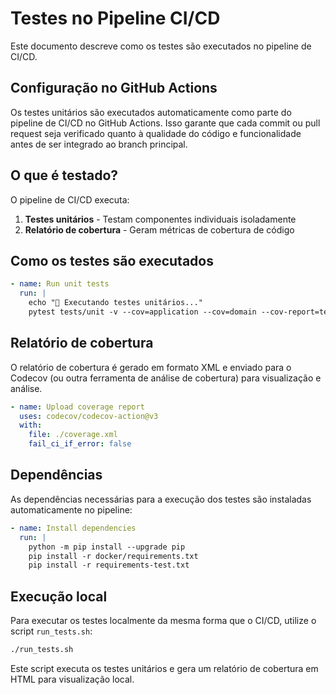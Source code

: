 # Testes no Pipeline CI/CD

Este documento descreve como os testes são executados no pipeline de CI/CD.

## Configuração no GitHub Actions

Os testes unitários são executados automaticamente como parte do pipeline de CI/CD no GitHub Actions. Isso garante que cada commit ou pull request seja verificado quanto à qualidade do código e funcionalidade antes de ser integrado ao branch principal.

## O que é testado?

O pipeline de CI/CD executa:

1. **Testes unitários** - Testam componentes individuais isoladamente
2. **Relatório de cobertura** - Geram métricas de cobertura de código

## Como os testes são executados

```yaml
- name: Run unit tests
  run: |
    echo "🧪 Executando testes unitários..."
    pytest tests/unit -v --cov=application --cov=domain --cov-report=term --cov-report=xml
```

## Relatório de cobertura

O relatório de cobertura é gerado em formato XML e enviado para o Codecov (ou outra ferramenta de análise de cobertura) para visualização e análise.

```yaml
- name: Upload coverage report
  uses: codecov/codecov-action@v3
  with:
    file: ./coverage.xml
    fail_ci_if_error: false
```

## Dependências

As dependências necessárias para a execução dos testes são instaladas automaticamente no pipeline:

```yaml
- name: Install dependencies
  run: |
    python -m pip install --upgrade pip
    pip install -r docker/requirements.txt
    pip install -r requirements-test.txt
```

## Execução local

Para executar os testes localmente da mesma forma que o CI/CD, utilize o script `run_tests.sh`:

```bash
./run_tests.sh
```

Este script executa os testes unitários e gera um relatório de cobertura em HTML para visualização local.
